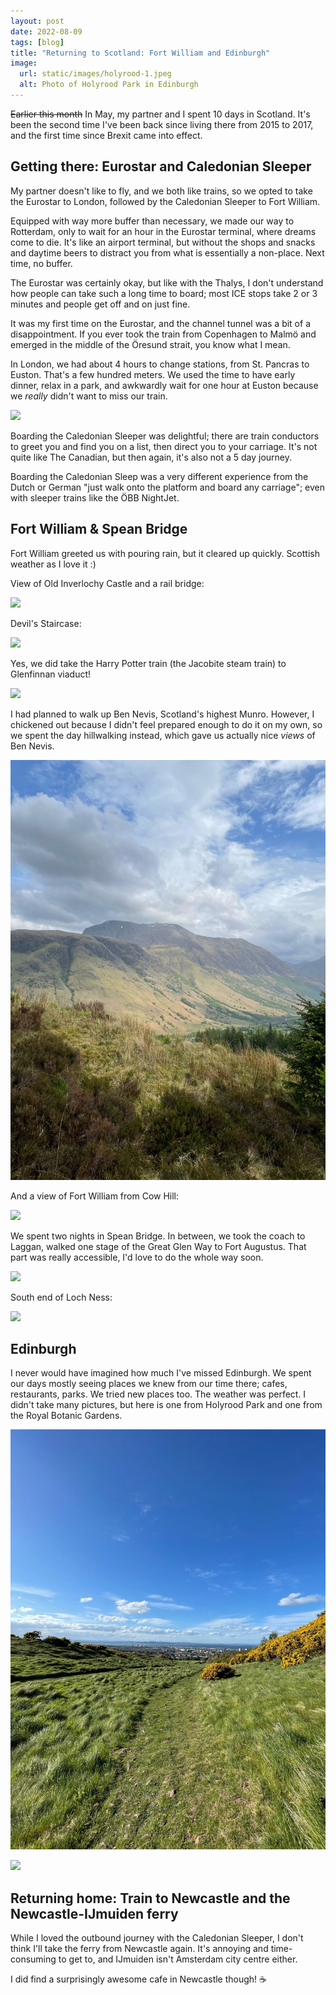 ```yaml
---
layout: post
date: 2022-08-09
tags: [blog]
title: "Returning to Scotland: Fort William and Edinburgh"
image:
  url: static/images/holyrood-1.jpeg
  alt: Photo of Holyrood Park in Edinburgh
---
```


~~Earlier this month~~ In May, my partner and I spent 10 days in Scotland. It's been the second time I've been back since living there from 2015 to 2017, and the first time since Brexit came into effect.

## Getting there: Eurostar and Caledonian Sleeper

My partner doesn't like to fly, and we both like trains, so we opted to take the Eurostar to London, followed by the Caledonian Sleeper to Fort William.

Equipped with way more buffer than necessary, we made our way to Rotterdam, only to wait for an hour in the Eurostar terminal, where dreams come to die. It's like an airport terminal, but without the shops and snacks and daytime beers to distract you from what is essentially a non-place. Next time, no buffer.

The Eurostar was certainly okay, but like with the Thalys, I don't understand how people can take such a long time to board; most ICE stops take 2 or 3 minutes and people get off and on just fine.

It was my first time on the Eurostar, and the channel tunnel was a bit of a disappointment. If you ever took the train from Copenhagen to Malmö and emerged in the middle of the Öresund strait, you know what I mean.

In London, we had about 4 hours to change stations, from St. Pancras to Euston. That's a few hundred meters. We used the time to have early dinner, relax in a park, and awkwardly wait for one hour at Euston because we _really_ didn't want to miss our train.

![](/static/images/IMG_2529.jpg)

Boarding the Caledonian Sleeper was delightful; there are train conductors to greet you and find you on a list, then direct you to your carriage. It's not quite like The Canadian, but then again, it's also not a 5 day journey.

Boarding the Caledonian Sleep was a very different experience from the Dutch or German "just walk onto the platform and board any carriage"; even with sleeper trains like the ÖBB NightJet.

## Fort William & Spean Bridge

Fort William greeted us with pouring rain, but it cleared up quickly. Scottish weather as I love it :)

View of Old Inverlochy Castle and a rail bridge:

![](/static/images/IMG_2546.jpg) 

Devil's Staircase:

![](/static/images/devils.jpg) 

Yes, we did take the Harry Potter train (the Jacobite steam train) to Glenfinnan viaduct!

![](/static/images/IMG_2574.jpg)

I had planned to walk up Ben Nevis, Scotland's highest Munro. However, I chickened out because I didn't feel prepared enough to do it on my own, so we spent the day hillwalking instead, which gave us actually nice _views_ of Ben Nevis.

![View of Ben Nevis](/static/images/image16.jpeg)

And a view of Fort William from Cow Hill:

![](/static/images/cow-hill.jpg) 

We spent two nights in Spean Bridge. In between, we took the coach to Laggan, walked one stage of the Great Glen Way to Fort Augustus. That part was really accessible, I'd love to do the whole way soon.

![](/static/images/IMG_2661.jpg) 

South end of Loch Ness:

![](/static/images/IMG_2669.jpg) 

## Edinburgh

I never would have imagined how much I've missed Edinburgh. We spent our days mostly seeing places we knew from our time there; cafes, restaurants, parks. We tried new places too. The weather was perfect. I didn't take many pictures, but here is one from Holyrood Park and one from the Royal Botanic Gardens.

![](/static/images/holyrood-2.jpeg)

![](/static/images/IMG_2682.jpg) 

## Returning home: Train to Newcastle and the Newcastle-IJmuiden ferry

While I loved the outbound journey with the Caledonian Sleeper, I don't think I'll take the ferry from Newcastle again. It's annoying and time-consuming to get to, and IJmuiden isn't Amsterdam city centre either.

I did find a surprisingly awesome cafe in Newcastle though! :coffee: